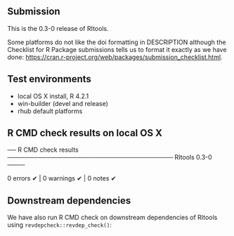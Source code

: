 ## Submission

This is the 0.3-0 release of RItools.

Some platforms do not like the doi formatting in DESCRIPTION although the
Checklist for R Package submissions tells us to format it exactly as we have
done: <https://cran.r-project.org/web/packages/submission_checklist.html>.

## Test environments

 - local OS X install, R 4.2.1
 - win-builder (devel and release)
 - rhub default platforms

## R CMD check results on local OS X

── R CMD check results ────────────────────────────────────── RItools 0.3-0 ────

0 errors ✔ | 0 warnings ✔ | 0 notes ✔

## Downstream dependencies

We have also run R CMD check on downstream dependencies of RItools using
`revdepcheck::revdep_check()`:


